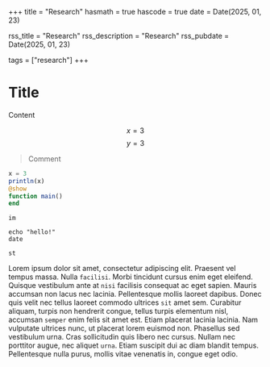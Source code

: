 +++
title = "Research"
hasmath = true
hascode = true
date = Date(2025, 01, 23)

rss_title = "Research"
rss_description = "Research"
rss_pubdate = Date(2025, 01, 23)

tags = ["research"]
+++

# Title

Content

$$x = 3$$
$$y = 3$$

> Comment

```julia
x = 3
println(x)
@show
function main()
end
```

```?
im
```

```;
echo "hello!"
date
```

```]
st
```

Lorem ipsum dolor sit amet, consectetur adipiscing elit. Praesent vel tempus massa. Nulla `facilisi`. Morbi tincidunt cursus enim eget eleifend. Quisque vestibulum ante at `nisi` facilisis consequat ac eget sapien. Mauris accumsan non lacus nec lacinia. Pellentesque mollis laoreet dapibus. Donec quis velit nec tellus laoreet commodo ultrices `sit` amet sem. Curabitur aliquam, turpis non hendrerit congue, tellus turpis elementum nisl, accumsan `semper` enim felis sit amet est. Etiam placerat lacinia lacinia. Nam vulputate ultrices nunc, ut placerat lorem euismod non. Phasellus sed vestibulum urna. Cras sollicitudin quis libero nec cursus. Nullam nec porttitor augue, nec aliquet `urna`. Etiam suscipit dui ac diam blandit tempus. Pellentesque nulla purus, mollis vitae venenatis in, congue eget odio.